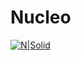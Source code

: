 # Nucleo

[![N|Solid](http://i.imgur.com/5q2ReMX.png?1)](https://circleci.com/api/v1/project/NucleoTeam/Nucleo/latest/artifacts/0/$CIRCLE_TEST_REPORTS/allure/index.html)
